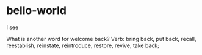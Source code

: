 # bello-world
I see


What is another word for welcome back?
Verb:
bring back, put back, recall, reestablish, reinstate, reintroduce, restore, revive, take back;
